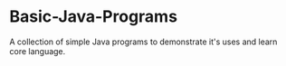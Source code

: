 # Basic-Java-Programs
A collection of simple Java programs to demonstrate it's uses and learn core language.
